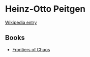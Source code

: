 # Heinz-Otto Peitgen

[Wikipedia entry](https://en.wikipedia.org/wiki/Heinz-Otto_Peitgen)

## Books

- [Frontiers of Chaos](Frontiers_of_Chaos.md)
